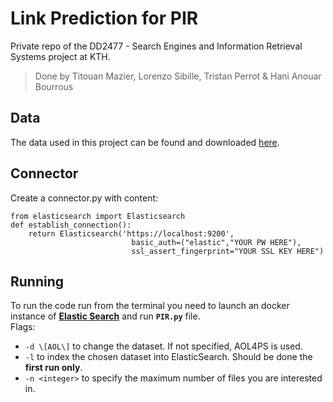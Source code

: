 # Link Prediction for PIR
Private repo of the DD2477 - Search Engines and Information Retrieval Systems project at KTH.

> Done by Titouan Mazier, Lorenzo Sibille, Tristan Perrot & Hani Anouar Bourrous

## Data
The data used in this project can be found and downloaded [here](https://www.scidb.cn/en/detail?dataSetId=5246eba9ec8d4519aa4f0d8f9f092d4b#p4).

## Connector
Create a connector.py with content:
```
from elasticsearch import Elasticsearch
def establish_connection():
    return Elasticsearch('https://localhost:9200',
                           basic_auth=("elastic","YOUR PW HERE"),
                           ssl_assert_fingerprint="YOUR SSL KEY HERE")
```

## Running
To run the code run from the terminal you need to launch an docker instance of [**Elastic Search**](https://www.elastic.co/guide/en/elasticsearch/reference/current/docker.html) and run **``PIR.py``** file. \
Flags:
+ ``-d \[AOL\]`` to change the dataset. If not specified, AOL4PS is used.
+ ``-l`` to index the chosen dataset into ElasticSearch. Should be done the **first run only**.
+ ``-n <integer>`` to specify the maximum number of files you are interested in.
